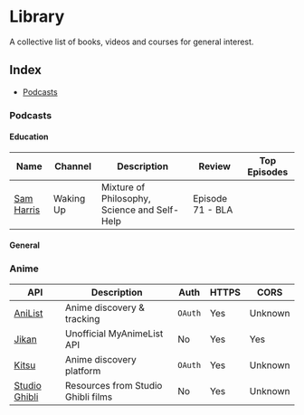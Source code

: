 # Library
A collective list of books, videos and courses for general interest.

## Index

* [Podcasts](#animals)

### Podcasts
#### Education
Name | Channel | Description | Review | Top Episodes
|---|---|---|---|---|
| [Sam Harris](https://samharris.org/podcast/) | Waking Up | Mixture of Philosophy, Science and Self-Help | Episode 71 - BLA |

#### General


### Anime
API | Description | Auth | HTTPS | CORS |
|---|---|---|---|---|
| [AniList](https://github.com/AniList/ApiV2-GraphQL-Docs) | Anime discovery & tracking | `OAuth` | Yes | Unknown |
| [Jikan](https://jikan.moe) | Unofficial MyAnimeList API | No | Yes | Yes |
| [Kitsu](http://docs.kitsu.apiary.io/) | Anime discovery platform | `OAuth` | Yes | Unknown |
| [Studio Ghibli](https://ghibliapi.herokuapp.com) | Resources from Studio Ghibli films | No | Yes | Unknown |
